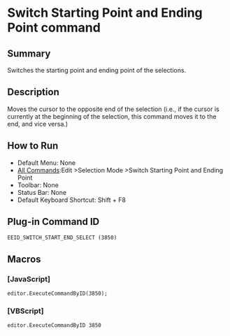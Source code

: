 # Switch Starting Point and Ending Point command

## Summary

Switches the starting point and ending point of the selections.

## Description

Moves the cursor to the opposite end of the selection (i.e., if the cursor is currently at the beginning of the selection, this command moves it to the end, and vice versa.)

## How to Run

- Default Menu: None
- [All Commands](../tools/all_commands):Edit \>Selection Mode
\>Switch Starting Point and Ending Point
- Toolbar: None
- Status Bar: None
- Default Keyboard Shortcut: Shift + F8

## Plug-in Command ID

```
EEID_SWITCH_START_END_SELECT (3850)```

## Macros

### \[JavaScript\]

```
editor.ExecuteCommandByID(3850);
```

### \[VBScript\]

```
editor.ExecuteCommandByID 3850
```
